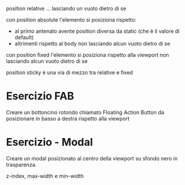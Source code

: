


position relative ... lasciando un vuoto dietro di se

con position absolute l'elemento si posiziona rispetto:
- al primo antenato avente position diversa da static (che è il valore di default)
- altrimenti rispetto al body 
non lasciando alcun vuoto dietro di se


con position fixed l'elemento si posiziona rispetto alla viewport
non lasciando alcun vuoto dietro di se

position sticky è una via di mezzo tra relative e fixed






# Esercizio FAB
Creare un bottoncino rotondo chiamato Floating Action Button da posizionare in basso a destra rispetto alla viewport


# Esercizio - Modal
Creare un modal posizionato al centro della viewport su sfondo nero in trasparenza.





z-index, max-width e min-width









